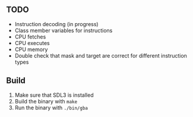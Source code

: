## TODO
 * Instruction decoding (in progress)
 * Class member variables for instructions
 * CPU fetches
 * CPU executes
 * CPU memory
 * Double check that mask and target are correct for different instruction types

## Build
 1. Make sure that SDL3 is installed
 2. Build the binary with `make`
 3. Run the binary with `./bin/gba`
